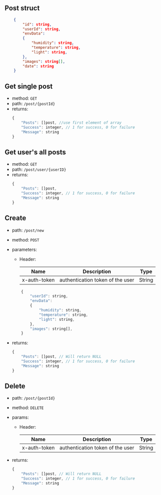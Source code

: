 ## Post struct
```json
    {
        "id": string,
        "userId": string,
        "envData":
        {
            "humidity": string,
            "temperature": string,
            "light": string,
        },
        "images": string[],
        "date": string
    }
```

## Get single post
- method: `GET`
- path: `/post/{postId}`
- returns: 
    ```js
    {
        "Posts": []post, //use first element of array
        "Success": integer, // 1 for success, 0 for failure
        "Message": string
    }
    ```


## Get user's all posts
- method: `GET`
- path: `/post/user/{userID}`
- returns: 
    ```js
    {
        "Posts": []post,
        "Success": integer, // 1 for success, 0 for failure
        "Message": string
    }
    ```

## Create
- path: `/post/new`
- method: `POST`
- parameters: 
   * Header:
  
        |  Name | Description                           | Type   |
        |:---------:|---------------------------------------|--------|
        | x-auth-token | authentication token of the user  | String |

    ```js
        {
            "userId": string,
            "envData":
            {
                "humidity": string,
                "temperature": string,
                "light": string,
            },
            "images": string[],
        }
    ```
- returns:
    ```js
    {
        "Posts": []post, // Will return NULL
        "Success": integer, // 1 for success, 0 for failure
        "Message": string
    }
    ```

## Delete
- path: `/post/{postId}`
- method: `DELETE`
- params:
   * Header:
  
        |  Name | Description                           | Type   |
        |:---------:|---------------------------------------|--------|
        | x-auth-token | authentication token of the user  | String |

- returns:
    ```js
    {
        "Posts": []post, // Will return NULL
        "Success": integer, // 1 for success, 0 for failure
        "Message": string
    }
    ```
